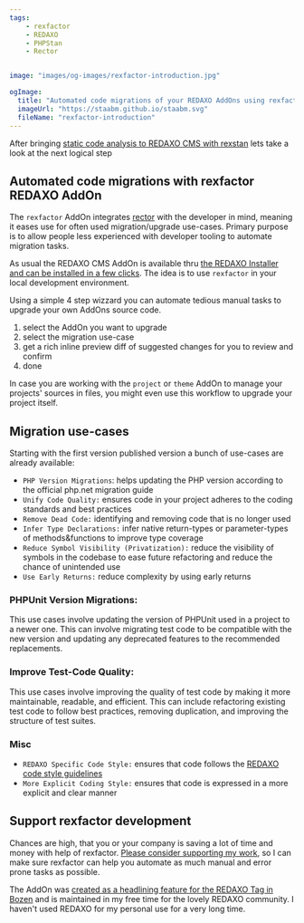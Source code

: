 ```yaml
---
tags:
    - rexfactor
    - REDAXO
    - PHPStan
    - Rector


image: "images/og-images/rexfactor-introduction.jpg"

ogImage:
  title: "Automated code migrations of your REDAXO AddOns using rexfactor"
  imageUrl: "https://staabm.github.io/staabm.svg"
  fileName: "rexfactor-introduction"
---
```


After bringing [static code analysis to REDAXO CMS with rexstan](https://staabm.github.io/2022/06/18/rexstan-REDAXO-AddOn.html) lets take a look at the next logical step

## Automated code migrations with rexfactor REDAXO AddOn

The `rexfactor` AddOn integrates [rector](https://github.com/rectorphp/rector) with the developer in mind, meaning it eases use for often used migration/upgrade use-cases.
Primary purpose is to allow people less experienced with developer tooling to automate migration tasks.

As usual the REDAXO CMS AddOn is available thru [the REDAXO Installer and can be installed in a few clicks](https://redaxo.org/doku/main/installer).
The idea is to use `rexfactor` in your local development environment.

Using a simple 4 step wizzard you can automate tedious manual tasks to upgrade your own AddOns source code.
1) select the AddOn you want to upgrade
2) select the migration use-case
3) get a rich inline preview diff of suggested changes for you to review and confirm
4) done

In case you are working with the `project` or `theme` AddOn to manage your projects' sources in files, you might even use this workflow to upgrade your project itself.

## Migration use-cases

Starting with the first version published version a bunch of use-cases are already available:

- `PHP Version Migrations`: helps updating the PHP version according to the official php.net migration guide
- `Unify Code Quality:` ensures code in your project adheres to the coding standards and best practices
- `Remove Dead Code:` identifying and removing code that is no longer used
- `Infer Type Declarations:` infer native return-types or parameter-types of methods&functions to improve type coverage
- `Reduce Symbol Visibility (Privatization):` reduce the visibility of symbols in the codebase to ease future refactoring and reduce the chance of unintended use
- `Use Early Returns:` reduce complexity by using early returns

### PHPUnit Version Migrations:

This use cases involve updating the version of PHPUnit used in a project to a newer one. This can involve migrating test code to be compatible with the new version and updating any deprecated features to the recommended replacements.

### Improve Test-Code Quality:

This use cases involve improving the quality of test code by making it more maintainable, readable, and efficient. This can include refactoring existing test code to follow best practices, removing duplication, and improving the structure of test suites.

### Misc

- `REDAXO Specific Code Style:` ensures that code follows the [REDAXO code style guidelines](https://github.com/redaxo/php-cs-fixer-config)
- `More Explicit Coding Style:` ensures that code is expressed in a more explicit and clear manner


## Support rexfactor development

Chances are high, that you or your company is saving a lot of time and money with help of rexfactor.
[Please consider supporting my work](https://github.com/sponsors/staabm), so I can make sure rexfactor can help you automate as much manual and error prone tasks as possible.

The AddOn was [created as a headlining feature for the REDAXO Tag in Bozen](https://redaxo.org/cms/news/redaxo-community-trifft-sich-in-bozen-austausch%2C-workshops-und-neue-tools-zur-verbesserung-von-code-qualitaet/) and is maintained in my free time for the lovely REDAXO community.
I haven't used REDAXO for my personal use for a very long time.

